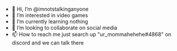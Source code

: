 - 👋 Hi, I’m @imnotstalkinganyone
- 👀 I’m interested in video games
- 🌱 I’m currently learning nothing
- 💞️ I’m looking to collaborate on social media 
- 📫 How to reach me just search up "ur_mommahehehe#4868" on discord and we can talk there

<!---
imnotstalkinganyone/imnotstalkinganyone is a ✨ special ✨ repository because its `README.md` (this file) appears on your GitHub profile.
You can click the Preview link to take a look at your changes.
--->
